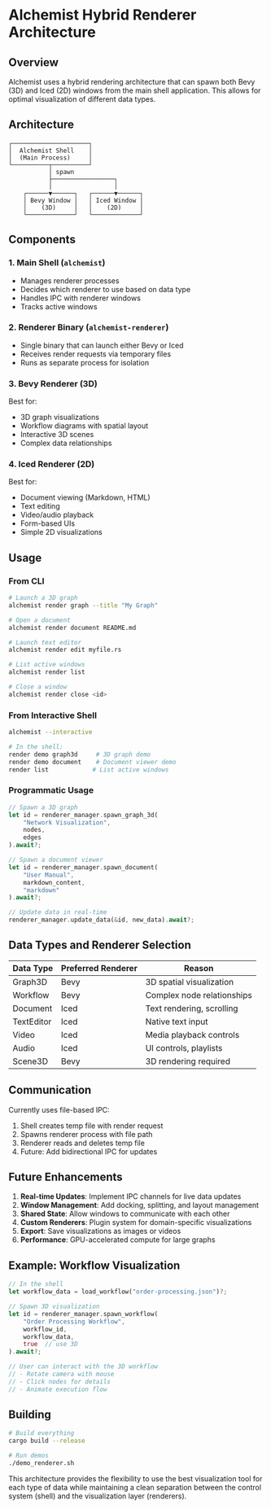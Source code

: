 # Alchemist Hybrid Renderer Architecture

## Overview

Alchemist uses a hybrid rendering architecture that can spawn both Bevy (3D) and Iced (2D) windows from the main shell application. This allows for optimal visualization of different data types.

## Architecture

```
┌─────────────────────┐
│  Alchemist Shell    │
│  (Main Process)     │
└──────────┬──────────┘
           │ spawn
           ├─────────────────┐
           │                 │
    ┌──────▼──────┐   ┌──────▼──────┐
    │ Bevy Window │   │ Iced Window │
    │    (3D)     │   │    (2D)     │
    └─────────────┘   └─────────────┘
```

## Components

### 1. Main Shell (`alchemist`)
- Manages renderer processes
- Decides which renderer to use based on data type
- Handles IPC with renderer windows
- Tracks active windows

### 2. Renderer Binary (`alchemist-renderer`)
- Single binary that can launch either Bevy or Iced
- Receives render requests via temporary files
- Runs as separate process for isolation

### 3. Bevy Renderer (3D)
Best for:
- 3D graph visualizations
- Workflow diagrams with spatial layout
- Interactive 3D scenes
- Complex data relationships

### 4. Iced Renderer (2D)
Best for:
- Document viewing (Markdown, HTML)
- Text editing
- Video/audio playback
- Form-based UIs
- Simple 2D visualizations

## Usage

### From CLI

```bash
# Launch a 3D graph
alchemist render graph --title "My Graph"

# Open a document
alchemist render document README.md

# Launch text editor
alchemist render edit myfile.rs

# List active windows
alchemist render list

# Close a window
alchemist render close <id>
```

### From Interactive Shell

```bash
alchemist --interactive

# In the shell:
render demo graph3d     # 3D graph demo
render demo document    # Document viewer demo
render list            # List active windows
```

### Programmatic Usage

```rust
// Spawn a 3D graph
let id = renderer_manager.spawn_graph_3d(
    "Network Visualization",
    nodes,
    edges
).await?;

// Spawn a document viewer
let id = renderer_manager.spawn_document(
    "User Manual",
    markdown_content,
    "markdown"
).await?;

// Update data in real-time
renderer_manager.update_data(&id, new_data).await?;
```

## Data Types and Renderer Selection

| Data Type | Preferred Renderer | Reason |
|-----------|-------------------|---------|
| Graph3D | Bevy | 3D spatial visualization |
| Workflow | Bevy | Complex node relationships |
| Document | Iced | Text rendering, scrolling |
| TextEditor | Iced | Native text input |
| Video | Iced | Media playback controls |
| Audio | Iced | UI controls, playlists |
| Scene3D | Bevy | 3D rendering required |

## Communication

Currently uses file-based IPC:
1. Shell creates temp file with render request
2. Spawns renderer process with file path
3. Renderer reads and deletes temp file
4. Future: Add bidirectional IPC for updates

## Future Enhancements

1. **Real-time Updates**: Implement IPC channels for live data updates
2. **Window Management**: Add docking, splitting, and layout management
3. **Shared State**: Allow windows to communicate with each other
4. **Custom Renderers**: Plugin system for domain-specific visualizations
5. **Export**: Save visualizations as images or videos
6. **Performance**: GPU-accelerated compute for large graphs

## Example: Workflow Visualization

```rust
// In the shell
let workflow_data = load_workflow("order-processing.json")?;

// Spawn 3D visualization
let id = renderer_manager.spawn_workflow(
    "Order Processing Workflow",
    workflow_id,
    workflow_data,
    true  // use 3D
).await?;

// User can interact with the 3D workflow
// - Rotate camera with mouse
// - Click nodes for details
// - Animate execution flow
```

## Building

```bash
# Build everything
cargo build --release

# Run demos
./demo_renderer.sh
```

This architecture provides the flexibility to use the best visualization tool for each type of data while maintaining a clean separation between the control system (shell) and the visualization layer (renderers).
